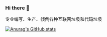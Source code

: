 ### Hi there 👋

<!--
**HynoR/HynoR** is a ✨ _special_ ✨ repository because its `README.md` (this file) appears on your GitHub profile.

Here are some ideas to get you started:

- 🔭 I’m currently working on ...
- 🌱 I’m currently learning ...
- 👯 I’m looking to collaborate on ...
- 🤔 I’m looking for help with ...
- 💬 Ask me about ...
- 📫 How to reach me: ...
- 😄 Pronouns: ...
- ⚡ Fun fact: ...
-->

专业编写、生产、倾倒各种互联网垃圾和代码垃圾

[![Anurag's GitHub stats](https://github-readme-stats.vercel.app/api?username=HynoR)](https://github.com/anuraghazra/github-readme-stats)
